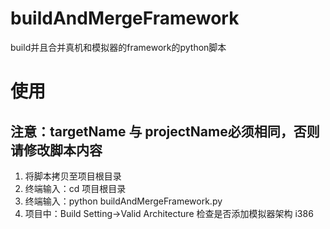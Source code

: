 # buildAndMergeFramework
build并且合并真机和模拟器的framework的python脚本
# 使用
## 注意：targetName 与 projectName必须相同，否则请修改脚本内容
1. 将脚本拷贝至项目根目录
2. 终端输入：cd 项目根目录
3. 终端输入：python buildAndMergeFramework.py
4. 项目中：Build Setting->Valid Architecture 检查是否添加模拟器架构 i386

